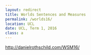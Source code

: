 ```yaml
---
layout: redirect
title: Worlds Sentences and Measures
permalink: /worlds16/
location: UCL
date: UCL, Term 1, 2016
class: a
---
```

http://danielrothschild.com/WSM16/
